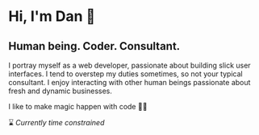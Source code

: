 # Hi, I'm Dan 👋

## Human being. Coder. Consultant.

I portray myself as a web developer, passionate about building slick user interfaces. I tend to overstep my duties sometimes, so not your typical consultant. I enjoy interacting with other human beings passionate about fresh and dynamic businesses.

I like to make magic happen with code 🧙‍♂️

⌛ _Currently time constrained_
